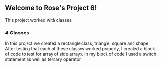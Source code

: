 ## Welcome to Rose's Project 6!
This project worked with classes



### 4 Classes
In this project we created a rectangle class, triangle, square and shape. After testing that each of these classes worked properly, I created a block of code to test for array of side arrays. In my block of code I used a switch statement as well as ternary operator.

